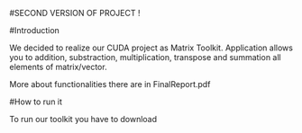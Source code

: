 #SECOND VERSION OF PROJECT !

#Introduction

We decided to realize our CUDA project as Matrix Toolkit. Application allows you to
addition, substraction, multiplication, transpose
and summation all elements of matrix/vector. 

More about functionalities there are in FinalReport.pdf

#How to run it

To run our toolkit you have to download 
